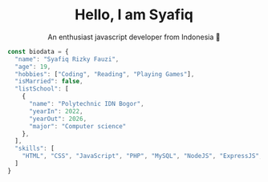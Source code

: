 <h1 align="center">Hello, I am Syafiq</h1>
<p align="center">An enthusiast javascript developer from Indonesia 👋</p>

```javascript
const biodata = {
  "name": "Syafiq Rizky Fauzi",
  "age": 19,
  "hobbies": ["Coding", "Reading", "Playing Games"],
  "isMarried": false,
  "listSchool": [
    {
      "name": "Polytechnic IDN Bogor",
      "yearIn": 2022,
      "yearOut": 2026,
      "major": "Computer science"
    },
  ],
  "skills": [
    "HTML", "CSS", "JavaScript", "PHP", "MySQL", "NodeJS", "ExpressJS", "ReactJS", "Laravel"
  ]
}
```
